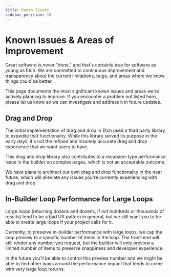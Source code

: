 ```yaml
---
title: Known Issues
sidebar_position: 10
---
```


# Known Issues & Areas of Improvement

Great software is never "done," and that's certainly true for software as young as Etch. We are committed to continuous improvement and transparency about the current limitations, bugs, and areas where we know things could be better. 

This page documents the most significant known issues and areas we're actively planning to improve. If you encounter a problem not listed here, please let us know so we can investigate and address it in future updates.

## Drag and Drop

The initial implementation of drag and drop in Etch used a third party library to expedite that functionality. While this library served its purpose in the early days, it's not the refined and insanely accurate drag and drop experience that we want users to have. 

This drag and drop library also contributes to a recursion-type performance issue in the builder on complex pages, which is not an acceptable outcome.

We have plans to architect our own drag and drop functionality in the near future, which will alleviate any issues you're currently experiencing with drag and drop.

## In-Builder Loop Performance for Large Loops

Large loops (returning dozens and dozens, if not hundreds or thousands of results) tend to be a bad UX pattern in general, but we still want you to be able to create large loops if your project calls for it. 

Currently, to preserve in-builder performance with large loops, we cap the loop preview to a specific number of items in the loop. The front-end will still render any number you request, but the builder will only preview a limited number of items to preserve snappiness and developer experience.

In the future you'll be able to control this preview number and we might be able to find other ways around the performance impact that tends to come with very large loop returns.